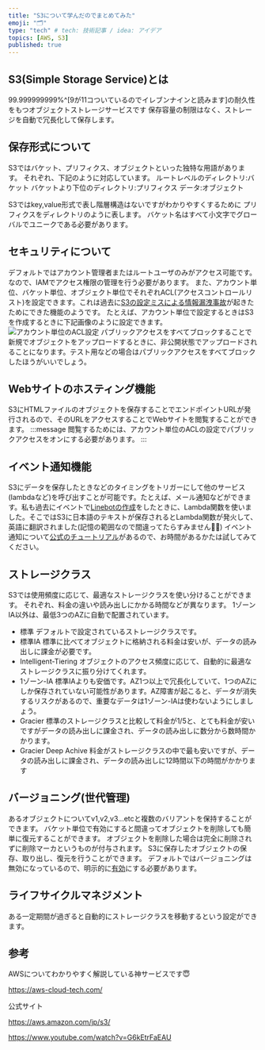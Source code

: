 ```yaml
---
title: "S3について学んだのでまとめてみた"
emoji: "🗂"
type: "tech" # tech: 技術記事 / idea: アイデア
topics: [AWS, S3]
published: true
---
```


## S3(Simple Storage Service)とは

99.999999999%^[9が11コついているのでイレブンナインと読みます]の耐久性をもつオブジェクトストレージサービスです
保存容量の制限はなく、ストレージを自動で冗長化して保存します。

## 保存形式について

S3ではバケット、プリフィクス、オブジェクトといった独特な用語があります。
それぞれ、下記のように対応しています。
ルートレベルのディレクトリ:バケット
バケットより下位のディレクトリ:プリフィクス
データ:オブジェクト

S3ではkey,value形式で表し階層構造はないですがわかりやすくするために
プリフィクスをディレクトリのように表します。
バケット名はすべて小文字でグローバルでユニークである必要があります。

## セキュリティについて

デフォルトではアカウント管理者またはルートユーザのみがアクセス可能です。なので、IAMでアクセス権限の管理を行う必要があります。
また、アカウント単位、バケット単位、オブジェクト単位でそれぞれACL(アクセスコントロールリスト)を設定できます。これは過去に[S3の設定ミスによる情報漏洩事故](https://news.yahoo.co.jp/byline/ohmototakashi/20171106-00077827)が起きたためにできた機能のようです。
たとえば、アカウント単位で設定するときはS3を作成するときに下記画像のように設定できます。
![アカウント単位のACL設定](https://gyazo.com/d4ed23514fdc5f979cb2f665a7a91c6b.png=100x)
パブリックアクセスをすべてブロックすることで新規でオブジェクトをアップロードするときに、非公開状態でアップロードされることになります。テスト用などの場合はパブリックアクセスをすべてブロックしたほうがいいでしょう。

## Webサイトのホスティング機能

S3にHTMLファイルのオブジェクトを保存することでエンドポイントURLが発行されるので、そのURLをアクセスすることでWebサイトを閲覧することができます。
:::message
閲覧するためには、アカウント単位のACLの設定でパブリックアクセスをオンにする必要があります。
:::

## イベント通知機能

S3にデータを保存したときなどのタイミングをトリガーにして他のサービス(lambdaなど)を呼び出すことが可能です。たとえば、メール通知などができます。私も過去にイベントで[Linebotの作成](https://zenn.dev/mo_ri_regen/articles/jawsdays2021-handson)をしたときに、Lambda関数を使いました。そこではS3に日本語のテキストが保存されるとLambda関数が発火して、英語に翻訳されました(記憶の範囲なので間違ってたらすみません🙇‍♀️)
イベント通知について[公式のチュートリアル](https://docs.aws.amazon.com/lambda/latest/dg/with-s3-example.html)があるので、お時間があるかたは試してみてください。

## ストレージクラス

S3では使用頻度に応じて、最適なストレージクラスを使い分けることができます。
それぞれ、料金の違いや読み出しにかかる時間などが異なります。
1ゾーンIA以外は、最低3つのAZに自動で配置されています。

- 標準
デフォルトで設定されているストレージクラスです。
- 標準IA
標準に比べてオブジェクトに格納される料金は安いが、データの読み出しに課金が必要です。
- Intelligent-Tiering
オブジェクトのアクセス頻度に応じて、自動的に最適なストレージクラスに振り分けてくれます。
- 1ゾーン-IA
標準IAよりも安価です。AZ1つ以上で冗長化していて、1つのAZにしか保存されていない可能性があります。AZ障害が起こると、データが消失するリスクがあるので、重要なデータは1ゾーン-IAは使わないようにしましょう。
- Gracier
標準のストレージクラスと比較して料金が1/5と、とても料金が安いですがデータの読み出しに課金され、データの読み出しに数分から数時間かかります。
- Gracier Deep Achive
料金がストレージクラスの中で最も安いですが、データの読み出しに課金され、データの読み出しに12時間以下の時間がかかります

## バージョニング(世代管理)

あるオブジェクトについてv1,v2,v3...etcと複数のバリアントを保持することができます。
バケット単位で有効にすると間違ってオブジェクトを削除しても簡単に復元することができます。
オブジェクトを削除した場合は完全に削除されずに削除マーカというものが付与されます。
S3に保存したオブジェクトの保存、取り出し、復元を行うことができます。
デフォルトではバージョニングは無効になっているので、明示的に[有効](https://docs.aws.amazon.com/ja_jp/AmazonS3/latest/userguide/manage-versioning-examples.html)にする必要があります。

## ライフサイクルマネジメント

ある一定期間が過ぎると自動的にストレージクラスを移動するという設定ができます。

## 参考

AWSについてわかりやすく解説している神サービスです😇

https://aws-cloud-tech.com/

公式サイト

https://aws.amazon.com/jp/s3/

https://www.youtube.com/watch?v=G6kEtrFaEAU
